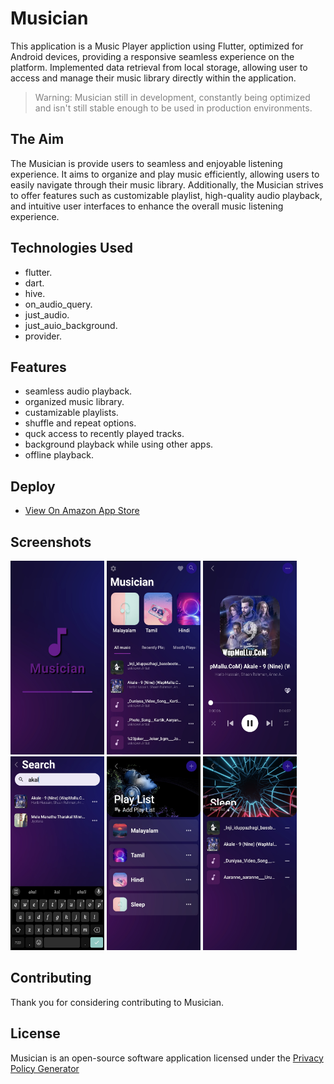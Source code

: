 # Musician

This application is a Music Player appliction using Flutter, optimized for Android devices, providing a responsive seamless experience on the platform. Implemented data retrieval from local storage, allowing user to access and manage their music library directly within the application.

> <span style="color:grey">Warning: Musician still in development, constantly being optimized and isn't still stable enough to be used in production environments.</span>

## The Aim

The Musician is provide users to seamless and enjoyable listening experience. It aims to organize and play music efficiently, allowing users to easily navigate through their music library. Additionally, the Musician strives to offer features such as customizable playlist, high-quality audio playback, and intuitive user interfaces to enhance the overall music listening experience.

## Technologies Used

- flutter.
- dart.
- hive.
- on_audio_query.
- just_audio.
- just_auio_background.
- provider.

## Features

- seamless audio playback.
- organized music library.
- custamizable playlists.
- shuffle and repeat options.
- quck access to recently played tracks.
- background playback while using other apps.
- offline playback.

## Deploy

- [View On Amazon App Store](https://www.amazon.com/gp/product/B0CLYBXBKX)


## Screenshots

<img src="screenshot0.png" alt="Screenshot 1" width="150" height="310"> <img src="screenshot1.png" alt="Screenshot 2" width="150" height="310">
<img src="screenshot2.png" alt="Screenshot 3" width="150" height="310"> <img src="screenshot3.png" alt="Screenshot 4" width="150" height="310">
<img src="screenshot4.png" alt="Screenshot 5" width="150" height="310"> <img src="screenshot5.png" alt="Screenshot 5" width="150" height="310">


## Contributing

Thank you for considering contributing to Musician.

## License

Musician is an open-source software application licensed under the [Privacy Policy Generator](https://www.freeprivacypolicy.com/live/d16abe81-6b84-4af9-a639-86df5af82aca)

